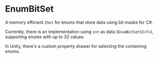# EnumBitSet
A memory efficient `ISet` for enums that store data using bit masks for C#.

Currently, there is an implementation using `int` as data (`EnumBitSet32<T>`),
supporting enums with up to 32 values.

In Unity, there's a custom property drawer for selecting the containing enums.